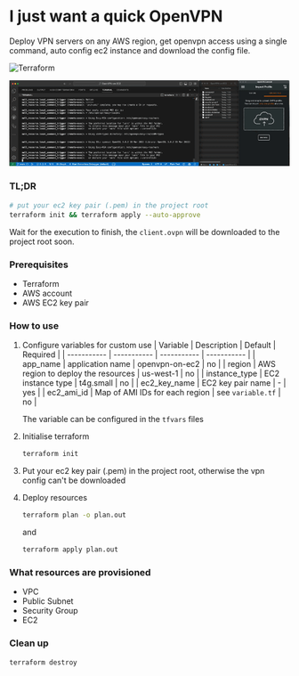 # I just want a quick OpenVPN
Deploy VPN servers on any AWS region, get openvpn access using a single command, auto config ec2 instance and download the config file. 

![Terraform](https://img.shields.io/badge/Terraform-7B42BC?style=for-the-badge&logo=terraform&logoColor=white)

![DEMO](./docs/demo.gif)
### TL;DR
```sh
# put your ec2 key pair (.pem) in the project root
terraform init && terraform apply --auto-approve
```
Wait for the execution to finish, the `client.ovpn` will be downloaded to the project root soon.

### Prerequisites
- Terraform
- AWS account
- AWS EC2 key pair

### How to use
1. Configure variables for custom use
    | Variable      | Description | Default | Required |
    | ----------- | ----------- | ----------- | ----------- |
    | app_name | application name | openvpn-on-ec2 | no |
    | region | AWS region to deploy the resources | us-west-1 | no |
    | instance_type | EC2 instance type | t4g.small | no |
    | ec2_key_name | EC2 key pair name | - | yes |
    | ec2_ami_id | Map of AMI IDs for each region | see `variable.tf` | no |

    The variable can be configured in the `tfvars` files

1. Initialise terraform
    ```sh
    terraform init
    ```
1. Put your ec2 key pair (.pem) in the project root, otherwise the vpn config can't be downloaded

1. Deploy resources
    ```sh
    terraform plan -o plan.out
    ```
    and 
    ```sh
    terraform apply plan.out
    ```

### What resources are provisioned
- VPC
- Public Subnet
- Security Group
- EC2

### Clean up
```sh
terraform destroy
```
